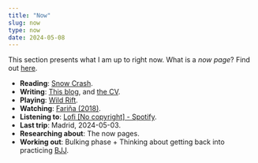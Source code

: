 ```yaml
---
title: "Now"
slug: now
type: now
date: 2024-05-08
---
```


 This section presents what I am up to right now. What is a *now page*? Find out [here](https://nownownow.com/about).

- **Reading**: [Snow Crash](https://en.wikipedia.org/wiki/Snow_Crash).
- **Writing**: [This blog](/), and [the CV](/cv/).
- **Playing**: [Wild Rift](https://wildrift.leagueoflegends.com/).
- **Watching**: [Fariña (2018)](https://www.imdb.com/title/tt6970710/).
- **Listening to**: [Lofi \[No copyright\] - Spotify](https://open.spotify.com/playlist/0g7MoJYEpZGNkqI2yYaVWo?si=832176abfde3461f).
- **Last trip**: Madrid, 2024-05-03.
- **Researching about**: The now pages.
- **Working out**: Bulking phase + Thinking about getting back into practicing [BJJ](https://en.wikipedia.org/wiki/Brazilian_jiu-jitsu).
